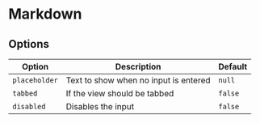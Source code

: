# Markdown

## Options

| Option        | Description                                                         | Default      |
| ------------- | ------------------------------------------------------------------- | ------------ |
| `placeholder` | Text to show when no input is entered                               | `null`       |
| `tabbed`      | If the view should be tabbed                                        | `false`      |
| `disabled`    | Disables the input                                                  | `false`      |
